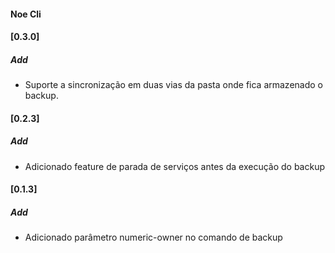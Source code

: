 #### Noe Cli
#### [0.3.0]
##### Add
- Suporte a sincronização em duas vias da pasta onde fica armazenado o backup.

#### [0.2.3]
##### Add
- Adicionado feature de parada de serviços antes da execução do backup

#### [0.1.3]
##### Add
- Adicionado parâmetro numeric-owner no comando de backup
